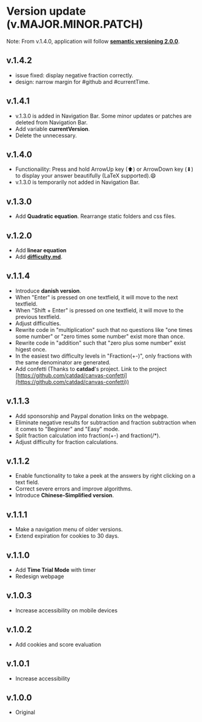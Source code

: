 # Version update (v.MAJOR.MINOR.PATCH)
Note: From v.1.4.0, application will follow **[semantic versioning 2.0.0](https://semver.org/)**.
## v.1.4.2
- issue fixed: display negative fraction correctly.
- design: narrow margin for #github and #currentTime.
## v.1.4.1
- v.1.3.0 is added in Navigation Bar. Some minor updates or patches are deleted from Navigation Bar.
- Add variable **currentVersion**.
- Delete the unnecessary.
## v.1.4.0
- Functionaility: Press and hold ArrowUp key (&#11014;) or ArrowDown key (&#11015;) to display your answer beautifully (LaTeX supported).&#128516;
- v.1.3.0 is temporarily not added in Navigation Bar.
## v.1.3.0
- Add **Quadratic equation**. Rearrange static folders and css files.
## v.1.2.0
- Add **linear equation**
- Add **[difficulty.md](difficulty.md)**.
## v.1.1.4
- Introduce **danish version**. 
- When "Enter" is pressed on one textfield, it will move to the next textfield.
- When "Shift + Enter" is pressed on one textfield, it will move to the previous textfield.
- Adjust difficulties.
- Rewrite code in "multiplication" such that no questions like "one times some number" or "zero times some number" exist more than once.
- Rewrite code in "addition" such that "zero plus some number" exist higest once.
- In the easiest two difficulty levels in "Fraction(+-)", only fractions with the same denominator are generated.
- Add confetti (Thanks to **catdad**'s project. Link to the project [https://github.com/catdad/canvas-confetti](https://github.com/catdad/canvas-confetti))
## v.1.1.3
- Add sponsorship and Paypal donation links on the webpage.
- Eliminate negative results for subtraction and fraction subtraction when it comes to "Beginner" and "Easy" mode.
- Split fraction calculation into fraction(+-) and fraction(/*).
- Adjust difficulty for fraction calculations.
## v.1.1.2
- Enable functionality to take a peek at the answers by right clicking on a text field. 
- Correct severe errors and improve algorithms.
- Introduce **Chinese-Simplified version**.
## v.1.1.1
- Make a navigation menu of older versions.
- Extend expiration for cookies to 30 days.
## v.1.1.0
- Add **Time Trial Mode** with timer
- Redesign webpage
## v.1.0.3
- Increase accessibility on mobile devices
## v.1.0.2
- Add cookies and score evaluation
## v.1.0.1
- Increase accessibility
## v.1.0.0
- Original
